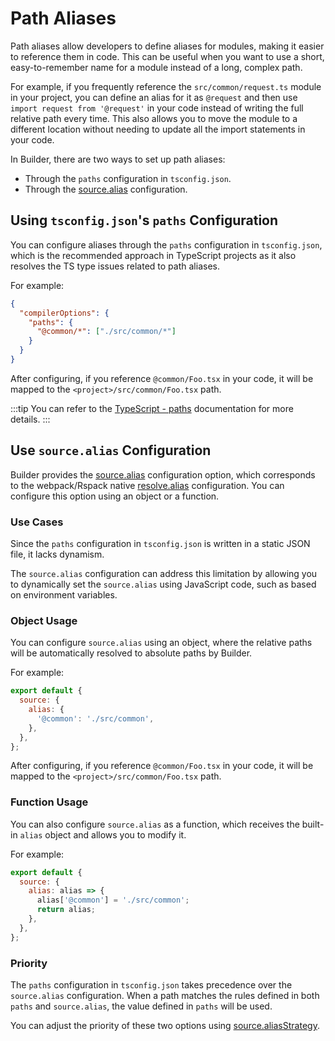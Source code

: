 # Path Aliases

Path aliases allow developers to define aliases for modules, making it easier to reference them in code. This can be useful when you want to use a short, easy-to-remember name for a module instead of a long, complex path.

For example, if you frequently reference the `src/common/request.ts` module in your project, you can define an alias for it as `@request` and then use `import request from '@request'` in your code instead of writing the full relative path every time. This also allows you to move the module to a different location without needing to update all the import statements in your code.

In Builder, there are two ways to set up path aliases:

- Through the `paths` configuration in `tsconfig.json`.
- Through the [source.alias](/api/config-source.html#sourcealias) configuration.

## Using `tsconfig.json`'s `paths` Configuration

You can configure aliases through the `paths` configuration in `tsconfig.json`, which is the recommended approach in TypeScript projects as it also resolves the TS type issues related to path aliases.

For example:

```json title="tsconfig.json"
{
  "compilerOptions": {
    "paths": {
      "@common/*": ["./src/common/*"]
    }
  }
}
```

After configuring, if you reference `@common/Foo.tsx` in your code, it will be mapped to the `<project>/src/common/Foo.tsx` path.

:::tip
You can refer to the [TypeScript - paths](https://www.typescriptlang.org/tsconfig#paths) documentation for more details.
:::

## Use `source.alias` Configuration

Builder provides the [source.alias](/api/config-source.html#sourcealias) configuration option, which corresponds to the webpack/Rspack native [resolve.alias](https://webpack.js.org/configuration/resolve/#resolvealias) configuration. You can configure this option using an object or a function.

### Use Cases

Since the `paths` configuration in `tsconfig.json` is written in a static JSON file, it lacks dynamism.

The `source.alias` configuration can address this limitation by allowing you to dynamically set the `source.alias` using JavaScript code, such as based on environment variables.

### Object Usage

You can configure `source.alias` using an object, where the relative paths will be automatically resolved to absolute paths by Builder.

For example:

```js
export default {
  source: {
    alias: {
      '@common': './src/common',
    },
  },
};
```

After configuring, if you reference `@common/Foo.tsx` in your code, it will be mapped to the `<project>/src/common/Foo.tsx` path.

### Function Usage

You can also configure `source.alias` as a function, which receives the built-in `alias` object and allows you to modify it.

For example:

```js
export default {
  source: {
    alias: alias => {
      alias['@common'] = './src/common';
      return alias;
    },
  },
};
```

### Priority

The `paths` configuration in `tsconfig.json` takes precedence over the `source.alias` configuration. When a path matches the rules defined in both `paths` and `source.alias`, the value defined in `paths` will be used.

You can adjust the priority of these two options using [source.aliasStrategy](/api/config-source.html#sourcealiasstrategy).

